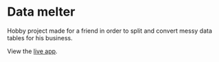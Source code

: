 # Data melter

Hobby project made for a friend in order to split and convert messy data tables for his business.

View the [live app](https://datamelter.streamlit.app/).